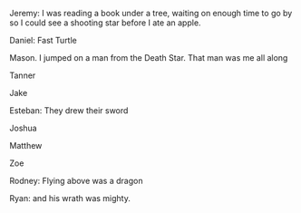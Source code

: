 Jeremy: I was reading a book under a tree, waiting on enough time to go by so I could see a shooting star before I ate an apple.

Daniel: Fast Turtle

Mason. I jumped on a man from the Death Star. That man was me all along

Tanner

Jake

Esteban: They drew their sword

Joshua

Matthew 

Zoe

Rodney: Flying above was a dragon 

Ryan:   and his wrath was mighty.
